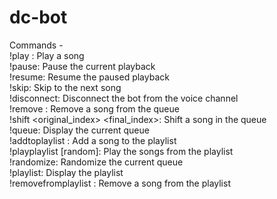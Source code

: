 # dc-bot

Commands -  
        !play <song>: Play a song  
        !pause: Pause the current playback  
        !resume: Resume the paused playback  
        !skip: Skip to the next song  
        !disconnect: Disconnect the bot from the voice channel  
        !remove <index>: Remove a song from the queue  
        !shift <original_index> <final_index>: Shift a song in the queue  
        !queue: Display the current queue  
        !addtoplaylist <song>: Add a song to the playlist  
        !playplaylist [random]: Play the songs from the playlist  
        !randomize: Randomize the current queue  
        !playlist: Display the playlist  
        !removefromplaylist <index>: Remove a song from the playlist
